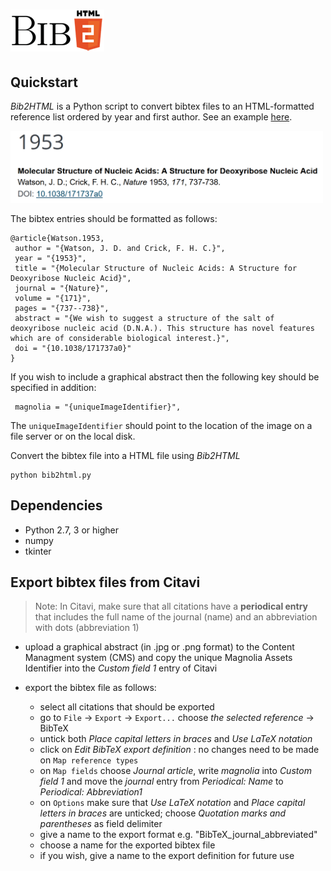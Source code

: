 # ![](docs/source/_static/logo.png)

## Quickstart

*Bib2HTML* is a Python script to convert bibtex files to an HTML-formatted reference list ordered by year and first author. See an example [here](https://fdsteffen.github.io/bib2html).

<a href="https://fdsteffen.github.io/bib2html"><img src="docs/source/_static/Watson.png" width=500px></a>


The bibtex entries should be formatted as follows:
```
@article{Watson.1953,
 author = "{Watson, J. D. and Crick, F. H. C.}",
 year = "{1953}",
 title = "{Molecular Structure of Nucleic Acids: A Structure for Deoxyribose Nucleic Acid}",
 journal = "{Nature}",
 volume = "{171}",
 pages = "{737--738}",
 abstract = "{We wish to suggest a structure of the salt of deoxyribose nucleic acid (D.N.A.). This structure has novel features which are of considerable biological interest.}",
 doi = "{10.1038/171737a0}"
}
```

If you wish to include a graphical abstract then the following key should be specified in addition:
```
 magnolia = "{uniqueImageIdentifier}",
```
The `uniqueImageIdentifier` should point to the location of the image on a file server or on the local disk.

Convert the bibtex file into a HTML file using *Bib2HTML*
```
python bib2html.py
```


## Dependencies
- Python 2.7, 3 or higher
- numpy
- tkinter

## Export bibtex files from Citavi

> Note: In Citavi, make sure that all citations have a **periodical entry** that includes the full name of the journal (name) and an abbreviation with dots (abbreviation 1)

- upload a graphical abstract (in .jpg or .png format) to the Content Managment system (CMS) and copy the unique Magnolia Assets Identifier into the *Custom field 1* entry of Citavi
- export the bibtex file as follows:

  * select all citations that should be exported
  * go to ``File`` → ``Export`` → ``Export...`` choose *the selected reference* → BibTeX
  * untick both *Place capital letters in braces* and *Use LaTeX notation*
  * click on *Edit BibTeX export definition* : no changes need to be made on ``Map reference types``
  * on ``Map fields`` choose *Journal article*, write *magnolia* into *Custom field 1* and move the *journal* entry from *Periodical: Name* to *Periodical: Abbreviation1*
  * on ``Options`` make sure that *Use LaTeX notation* and *Place capital letters in braces* are unticked; choose *Quotation marks and parentheses* as field delimiter
  * give a name to the export format e.g. "BibTeX_journal_abbreviated"
  * choose a name for the exported bibtex file
  * if you wish, give a name to the export definition for future use
